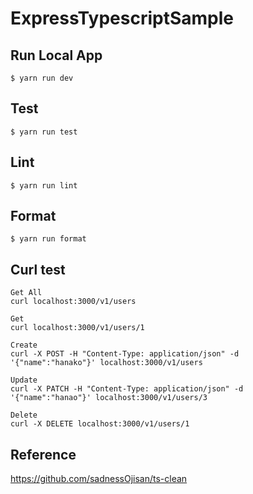 # ExpressTypescriptSample

## Run Local App

```
$ yarn run dev
```

## Test

```
$ yarn run test
```

## Lint

```
$ yarn run lint
```

## Format

```
$ yarn run format
```

## Curl test

```
Get All
curl localhost:3000/v1/users

Get
curl localhost:3000/v1/users/1

Create
curl -X POST -H "Content-Type: application/json" -d '{"name":"hanako"}' localhost:3000/v1/users

Update
curl -X PATCH -H "Content-Type: application/json" -d '{"name":"hanao"}' localhost:3000/v1/users/3

Delete
curl -X DELETE localhost:3000/v1/users/1
```

## Reference

https://github.com/sadnessOjisan/ts-clean
